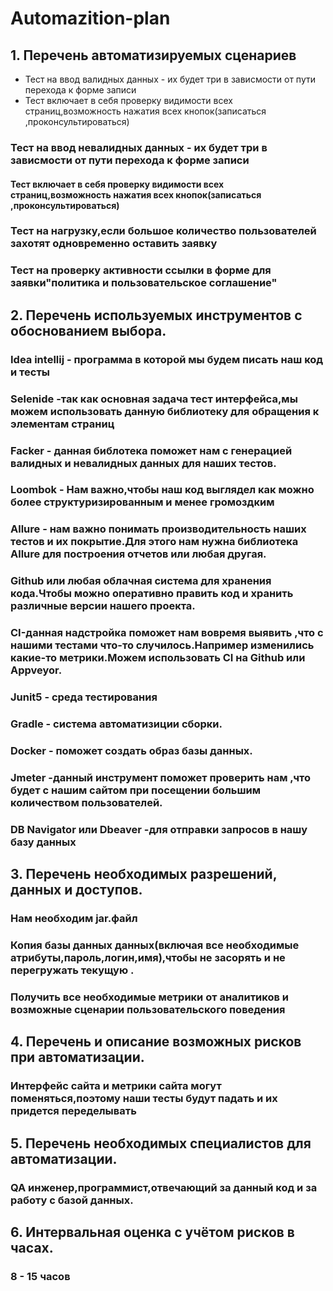 # **Automazition-plan**
## 1. Перечень автоматизируемых сценариев

 * Тест  на ввод валидных данных - их будет три в зависмости от пути перехода к форме записи
 * Тест включает в себя проверку видимости всех страниц,возможность нажатия всех кнопок(записаться ,проконсультироваться)

### Тест на ввод невалидных данных - их будет три в зависмости от пути перехода к форме записи
#### Тест включает в себя проверку видимости всех страниц,возможность нажатия всех кнопок(записаться ,проконсультироваться)

### Тест на нагрузку,если большое количество пользователей захотят одновременно  оставить заявку

### Тест на проверку активности  ссылки в форме для заявки"политика и пользовательское соглашение"


## 2. Перечень используемых инструментов с обоснованием выбора.

### Idea intellij - программа в которой мы будем писать наш код и тесты

### Selenide -так как основная задача тест интерфейса,мы можем использовать данную библиотеку для обращения к элементам страниц

### Facker - данная библотека поможет нам с генерацией валидных и невалидных данных для наших тестов.

### Loombok - Нам важно,чтобы наш код выглядел как можно более структуризированным и менее громоздким

### Allure - нам важно понимать производительность наших тестов и их покрытие.Для этого нам нужна библиотека Allure для построения отчетов или любая другая.

### Github или любая облачная система для хранения кода.Чтобы можно оперативно править код и  хранить различные версии нашего проекта.

### CI-данная надстройка поможет нам вовремя выявить ,что с нашими тестами что-то случилось.Например изменились какие-то метрики.Можем использовать CI на Github или Appveyor.

### Junit5 - среда тестирования

### Gradle - система автоматизиции сборки. 

### Docker - поможет создать образ базы данных.

### Jmeter -данный инструмент поможет  проверить нам ,что будет с нашим сайтом при посещении большим количеством пользователей.

### DB Navigator или Dbeaver -для отправки запросов в нашу базу данных


## 3. Перечень необходимых разрешений, данных и доступов.

### Нам необходим jar.файл

### Копия базы данных данных(включая все необходимые атрибуты,пароль,логин,имя),чтобы не засорять и не перегружать текущую .

### Получить все необходимые метрики от аналитиков и возможные сценарии пользовательского поведения 


## 4. Перечень и описание возможных рисков при автоматизации.

### Интерфейс сайта и метрики сайта могут поменяться,поэтому наши тесты будут падать и их придется переделывать


## 5. Перечень необходимых специалистов для автоматизации.

### QA инженер,программист,отвечающий за данный код и за работу с базой данных.


## 6. Интервальная оценка с учётом рисков в часах.

### 8 - 15 часов
